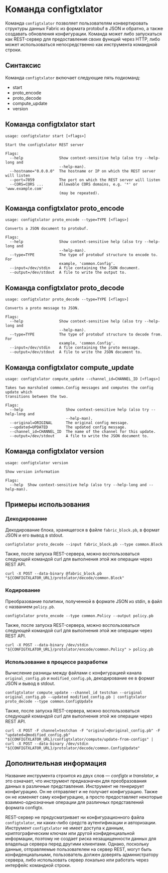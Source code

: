 # Команда configtxlator

Команда `configtxlator` позволяет пользователям конвертировать структуры данных Fabric из формата protobuf в JSON и обратно,
а также создавать обновления конфигурации. Команда может либо запускаться как REST-сервер для предоставления своих функций
через HTTP, либо может использоваться непосредственно как инструмента командной строки.

## Синтаксис

Команда `configtxlator` включает следующие пять подкоманд:

  * start
  * proto_encode
  * proto_decode
  * compute_update
  * version

## Команда configtxlator start

```
usage: configtxlator start [<flags>]

Start the configtxlator REST server

Flags:
  --help                Show context-sensitive help (also try --help-long and
                        --help-man).
  --hostname="0.0.0.0"  The hostname or IP on which the REST server will listen
  --port=7059           The port on which the REST server will listen
  --CORS=CORS ...       Allowable CORS domains, e.g. '*' or 'www.example.com'
                        (may be repeated).
```


## Команда configtxlator proto_encode
```
usage: configtxlator proto_encode --type=TYPE [<flags>]

Converts a JSON document to protobuf.

Flags:
  --help                Show context-sensitive help (also try --help-long and
                        --help-man).
  --type=TYPE           The type of protobuf structure to encode to. For
                        example, 'common.Config'.
  --input=/dev/stdin    A file containing the JSON document.
  --output=/dev/stdout  A file to write the output to.
```


## Команда configtxlator proto_decode
```
usage: configtxlator proto_decode --type=TYPE [<flags>]

Converts a proto message to JSON.

Flags:
  --help                Show context-sensitive help (also try --help-long and
                        --help-man).
  --type=TYPE           The type of protobuf structure to decode from. For
                        example, 'common.Config'.
  --input=/dev/stdin    A file containing the proto message.
  --output=/dev/stdout  A file to write the JSON document to.
```


## Команда configtxlator compute_update
```
usage: configtxlator compute_update --channel_id=CHANNEL_ID [<flags>]

Takes two marshaled common.Config messages and computes the config update which
transitions between the two.

Flags:
  --help                   Show context-sensitive help (also try --help-long and
                           --help-man).
  --original=ORIGINAL      The original config message.
  --updated=UPDATED        The updated config message.
  --channel_id=CHANNEL_ID  The name of the channel for this update.
  --output=/dev/stdout     A file to write the JSON document to.
```


## Команда configtxlator version
```
usage: configtxlator version

Show version information

Flags:
  --help  Show context-sensitive help (also try --help-long and --help-man).
```

## Примеры использования

### Декодирование

Декодирование блока, хранящегося в файле `fabric_block.pb`, в формат JSON и его вывод в stdout.

```
configtxlator proto_decode --input fabric_block.pb --type common.Block
```

Также, после запуска REST-сервера, можно воспользоваться следующей командой curl для выполнения этой же операции через REST API.

```
curl -X POST --data-binary @fabric_block.pb "${CONFIGTXLATOR_URL}/protolator/decode/common.Block"
```

### Кодирование

Преобразование политики, полученной в формате JSON из stdin, в файл с названием `policy.pb`.

```
configtxlator proto_encode --type common.Policy --output policy.pb
```

Также, после запуска REST-сервера, можно воспользоваться следующей командой curl для выполнения этой же операции через REST API.

```
curl -X POST --data-binary /dev/stdin "${CONFIGTXLATOR_URL}/protolator/encode/common.Policy" > policy.pb
```

### Использование в процессе разработки

Вычисление разницы между файлами с конфигурацией канала `original_config.pb` и `modified_config.pb`, декодирование ее в формат JSON и вывод в stdout.

```
configtxlator compute_update --channel_id testchan --original original_config.pb --updated modified_config.pb | configtxlator proto_decode --type common.ConfigUpdate
```

Также, после запуска REST-сервера, можно воспользоваться следующей командой curl для выполнения этой же операции через REST API.

```
curl -X POST -F channel=testchan -F "original=@original_config.pb" -F "updated=@modified_config.pb" "${CONFIGTXLATOR_URL}/configtxlator/compute/update-from-configs" | curl -X POST --data-binary /dev/stdin "${CONFIGTXLATOR_URL}/protolator/decode/common.ConfigUpdate"
```

## Дополнительная информация

Название инструмента строится из двух слов — *configtx* и *translator*, и это означает, что инструмент предназначен 
для преобразования данных в различные представления. Инструмент не генерирует конфигурацию. Он не отправляет и не получает
конфигурацию. Также он не изменяет саму конфигурацию, а просто предоставляет некоторые взаимно-однозначные операции 
для различных представлений формата configtx.

REST-сервер не предусматривает ни конфигурационного файла `configtxlator`, ни каких-либо средств аутентификации и 
авторизации. Инструмент `configtxlator` не имеет доступа к данным, криптографическим ключам или другой конфиденциальной
информации, поэтому не создает риска незащищенности данных для владельца сервера перед другими клиентами. Однако,
поскольку данные, отправляемые пользователем на сервер REST, могут быть конфиденциальными, пользователь должен доверять 
администратору сервера, либо использовать сервер локально или работать через интерфейс командной строки.
